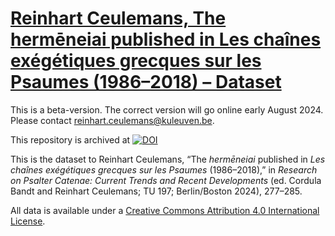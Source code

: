 # [Reinhart Ceulemans, The hermēneiai published in Les chaînes exégétiques grecques sur les Psaumes (1986–2018) – Dataset](https://nbn-resolving.org/urn:nbn:de:kobv:b4-20240508094043722-4354412-8)

This is a beta-version. The correct version will go online early August 2024. Please contact <reinhart.ceulemans@kuleuven.be>.

This repository is archived at [![DOI](https://zenodo.org/badge/DOI/10.5281/zenodo.XXXXXXX.svg)](https://doi.org/10.5281/zenodo.XXXXXXX)

This is the dataset to Reinhart Ceulemans, “The *hermēneiai* published in *Les chaînes exégétiques grecques sur les Psaumes* (1986–2018),” in *Research on Psalter Catenae: Current Trends and Recent Developments* (ed. Cordula Bandt and Reinhart Ceulemans; TU 197; Berlin/Boston 2024), 277–285.

All data is available under a [Creative Commons Attribution 4.0 International License](https://creativecommons.org/licenses/by/4.0/).

